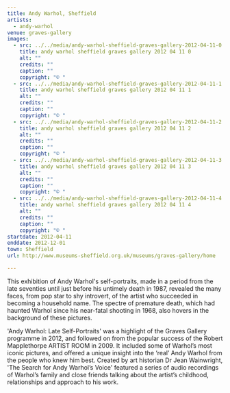 ```yaml
---
title: Andy Warhol, Sheffield
artists:
  - andy-warhol
venue: graves-gallery
images:
  - src: ../../media/andy-warhol-sheffield-graves-gallery-2012-04-11-0.webp
    title: andy warhol sheffield graves gallery 2012 04 11 0
    alt: ""
    credits: ""
    caption: ""
    copyright: "© "
  - src: ../../media/andy-warhol-sheffield-graves-gallery-2012-04-11-1.webp
    title: andy warhol sheffield graves gallery 2012 04 11 1
    alt: ""
    credits: ""
    caption: ""
    copyright: "© "
  - src: ../../media/andy-warhol-sheffield-graves-gallery-2012-04-11-2.webp
    title: andy warhol sheffield graves gallery 2012 04 11 2
    alt: ""
    credits: ""
    caption: ""
    copyright: "© "
  - src: ../../media/andy-warhol-sheffield-graves-gallery-2012-04-11-3.webp
    title: andy warhol sheffield graves gallery 2012 04 11 3
    alt: ""
    credits: ""
    caption: ""
    copyright: "© "
  - src: ../../media/andy-warhol-sheffield-graves-gallery-2012-04-11-4.webp
    title: andy warhol sheffield graves gallery 2012 04 11 4
    alt: ""
    credits: ""
    caption: ""
    copyright: "© "
startdate: 2012-04-11
enddate: 2012-12-01
town: Sheffield
url: http://www.museums-sheffield.org.uk/museums/graves-gallery/home

---
```


This exhibition of Andy Warhol's self-portraits, made in a period from the late seventies until just before his untimely death in 1987, revealed the many faces, from pop star to shy introvert, of the artist who succeeded in becoming a household name. The spectre of premature death, which had haunted Warhol since his near-fatal shooting in 1968, also hovers in the background of these pictures.

'Andy Warhol: Late Self-Portraits' was a highlight of the Graves Gallery programme in 2012, and followed on from the popular success of the Robert Mapplethorpe ARTIST ROOM in 2009. It included some of Warhol’s most iconic pictures, and offered a unique insight into the ‘real’ Andy Warhol from the people who knew him best. Created by art historian Dr Jean Wainwright, 'The Search for Andy Warhol’s Voice' featured a series of audio recordings of Warhol’s family and close friends talking about the artist’s childhood, relationships and approach to his work.